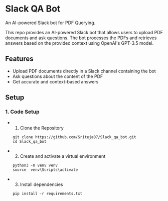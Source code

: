 # Slack QA Bot
An AI-powered Slack bot for PDF Querying.

This repo provides an AI-powered Slack bot that allows users to upload PDF documents and ask questions. The bot processes the PDFs and retrieves answers based on the provided context using OpenAI's GPT-3.5 model.

## Features

- Upload PDF documents directly in a Slack channel containing the bot
- Ask questions about the content of the PDF
- Get accurate and context-based answers

## Setup

### 1. Code Setup
- 1. Clone the Repository
  ```shell script
  git clone https://github.com/Sriteja07/Slack_qa_bot.git
  cd Slack_qa_bot
  ```
- 2. Create and activate a virtual environment
  ```shell script
  python3 -m venv venv
  source  venv\Scripts\activate
  ```
- 3. Install dependencies
  ```shell script
  pip install -r requirements.txt
  ```
  


